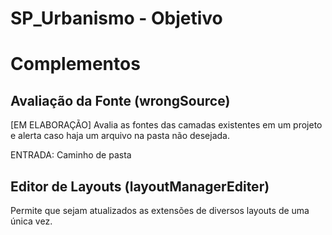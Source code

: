 # SP_Urbanismo - Objetivo


# Complementos
## Avaliação da Fonte (wrongSource)
[EM ELABORAÇÃO] Avalia as fontes das camadas existentes em um projeto e alerta caso haja um arquivo na pasta não desejada.

ENTRADA: Caminho de pasta

## Editor de Layouts (layoutManagerEditer)
Permite que sejam atualizados as extensões de diversos layouts de uma única vez.
